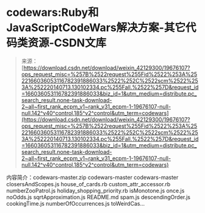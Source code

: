 <!--yml
category: codewars
date: 2022-08-13 11:31:00
-->

# codewars:Ruby和JavaScriptCodeWars解决方案-其它代码类资源-CSDN文库

> 来源：[https://download.csdn.net/download/weixin_42129300/19676107?ops_request_misc=%257B%2522request%255Fid%2522%253A%2522166036053116782391886033%2522%252C%2522scm%2522%253A%252220140713.130102334.pc%255Fall.%2522%257D&request_id=166036053116782391886033&biz_id=1&utm_medium=distribute.pc_search_result.none-task-download-2~all~first_rank_ecpm_v1~rank_v31_ecpm-1-19676107-null-null.142^v40^control,185^v2^control&utm_term=codewars](https://download.csdn.net/download/weixin_42129300/19676107?ops_request_misc=%257B%2522request%255Fid%2522%253A%2522166036053116782391886033%2522%252C%2522scm%2522%253A%252220140713.130102334.pc%255Fall.%2522%257D&request_id=166036053116782391886033&biz_id=1&utm_medium=distribute.pc_search_result.none-task-download-2~all~first_rank_ecpm_v1~rank_v31_ecpm-1-19676107-null-null.142^v40^control,185^v2^control&utm_term=codewars)

内容简介：codewars-master.zip codewars-master codewars-master closersAndScopes.js house_of_cards.rb custom_attr_accessor.rb numberZooPatrol.js holiday_shopping_priority.rb isMonotone.js once.js noOdds.js sqrtApproximation.js README.md spam.js descendingOrder.js cookingTime.js numberOfOccurrences.js toWeirdCas...
